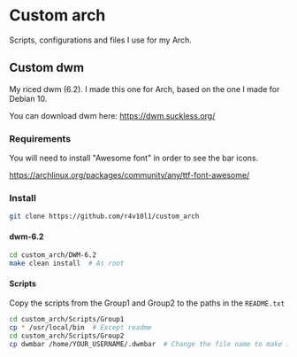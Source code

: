 # Custom arch

Scripts, configurations and files I use for my Arch.

## Custom dwm

My riced dwm (6.2). I made this one for Arch, based on the one I made for Debian 10.

You can download dwm here: https://dwm.suckless.org/

### Requirements

You will need to install "Awesome font" in order to see the bar icons.

https://archlinux.org/packages/community/any/ttf-font-awesome/

### Install
```bash
git clone https://github.com/r4v10l1/custom_arch
```

#### dwm-6.2

```bash
cd custom_arch/DWM-6.2
make clean install  # As root
```

#### Scripts

Copy the scripts from the Group1 and Group2 to the paths in the `README.txt`

```bash
cd custom_arch/Scripts/Group1
cp * /usr/local/bin  # Except readme
cd custom_arch/Scripts/Group2
cp dwmbar /home/YOUR_USERNAME/.dwmbar  # Change the file name to make it hidden
``` 
